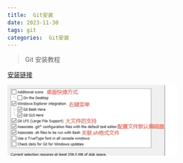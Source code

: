 ```yaml
---
title:  Git安装
date: 2023-11-30
tags: git
categories:  Git安装
---
```

> Git 安装教程
> 

[安装链接](https://git-scm.com/book/zh/v2/%E8%B5%B7%E6%AD%A5-%E5%AE%89%E8%A3%85-Git)

![Untitled](/images/Git安装/Untitled.png)